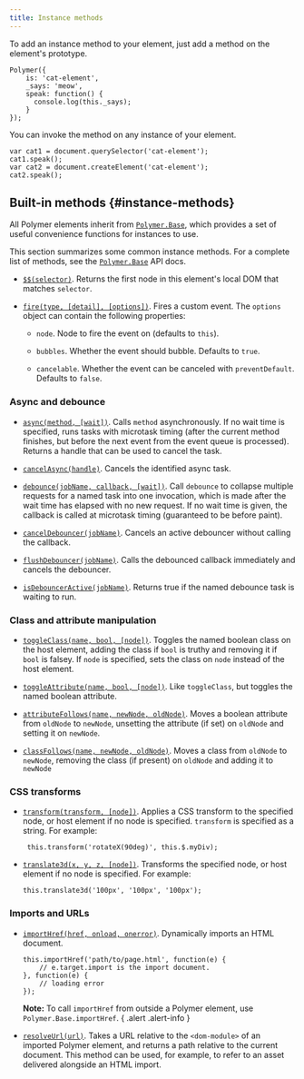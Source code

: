 ```yaml
---
title: Instance methods
---
```


<!-- toc -->

To add an instance method to your element, just add a method on the element's prototype.

```
Polymer({
    is: 'cat-element',
    _says: 'meow',
    speak: function() {
      console.log(this._says);
    }
});
```

You can invoke the method on any instance of your element.

```
var cat1 = document.querySelector('cat-element');
cat1.speak();
var cat2 = document.createElement('cat-element');
cat2.speak();
```


## Built-in methods {#instance-methods}

All Polymer elements inherit from [`Polymer.Base`](/1.0/docs/api/Polymer.Base), which
provides a set of useful convenience functions for instances to use.

This section summarizes some common instance methods. For a complete list of methods, see the [`Polymer.Base`](/1.0/docs/api/Polymer.Base) API docs.



*   [`$$(selector)`](/1.0/docs/api/Polymer.Base#method-$$). Returns the first node in this element's local DOM that matches
    `selector`.

*   [`fire(type, [detail], [options])`](/1.0/docs/api/Polymer.Base#method-fire). Fires a custom event. The `options` object can contain
      the following properties:

    -   `node`. Node to fire the event on (defaults to `this`).

    -   `bubbles`. Whether the event should bubble. Defaults to `true`.

    -   `cancelable`. Whether the event can be canceled with `preventDefault`. Defaults to `false`.

### Async and debounce

*   [`async(method, [wait])`](/1.0/docs/api/Polymer.Base#method-async). Calls `method` asynchronously. If no wait time is specified,
    runs tasks with microtask timing (after the current method finishes, but before the
    next event from the event queue is processed). Returns a handle that can be used to cancel
    the task.

*   [`cancelAsync(handle)`](/1.0/docs/api/Polymer.Base#method-cancelAsync). Cancels the identified async task.

*   [`debounce(jobName, callback, [wait])`](/1.0/docs/api/Polymer.Base#method-debounce). Call `debounce` to collapse multiple
    requests for a named task into one invocation, which is made after the wait
    time has elapsed with no new request.  If no wait time is given, the callback
    is called at microtask timing (guaranteed to be before paint).

*   [`cancelDebouncer(jobName)`](/1.0/docs/api/Polymer.Base#method-cancelDebouncer). Cancels an active debouncer without calling the callback.

*   [`flushDebouncer(jobName)`](/1.0/docs/api/Polymer.Base#method-flushDebouncer). Calls the debounced callback immediately and cancels the debouncer.

*   [`isDebouncerActive(jobName)`](/1.0/docs/api/Polymer.Base#method-isDebouncerActive). Returns true if the named debounce task is waiting to run.

### Class and attribute manipulation

*   [`toggleClass(name, bool, [node])`](/1.0/docs/api/Polymer.Base#method-toggleClass). Toggles the named boolean class on the
    host element, adding the class if `bool` is truthy and removing it if
    `bool` is falsey. If `node` is specified, sets the class on `node` instead
    of the host element.

*   [`toggleAttribute(name, bool, [node])`](/1.0/docs/api/Polymer.Base#method-toggleAttribute). Like `toggleClass`, but toggles the named boolean attribute.

*   [`attributeFollows(name, newNode, oldNode)`](/1.0/docs/api/Polymer.Base#method-attributeFollows). Moves a boolean attribute from `oldNode` to
    `newNode`, unsetting the attribute (if set) on `oldNode` and setting it on `newNode`.

*   [`classFollows(name, newNode, oldNode)`](/1.0/docs/api/Polymer.Base#method-classFollows). Moves a class from `oldNode` to
    `newNode`, removing the class (if present) on `oldNode` and adding it to `newNode`


### CSS transforms

*   [`transform(transform, [node])`](/1.0/docs/api/Polymer.Base#method-transform). Applies a CSS transform to the specified node,
    or host element if no node is specified.
    `transform` is specified as a string. For example:

         this.transform('rotateX(90deg)', this.$.myDiv);

*   [`translate3d(x, y, z, [node])`](/1.0/docs/api/Polymer.Base#method-translate3d). Transforms the specified node, or host element
    if no node is specified. For example:

        this.translate3d('100px', '100px', '100px');

### Imports and URLs

*   [`importHref(href, onload, onerror)`](/1.0/docs/api/Polymer.Base#method-importHref). Dynamically imports an HTML document.

    ```
    this.importHref('path/to/page.html', function(e) {
        // e.target.import is the import document.
    }, function(e) {
        // loading error
    });
    ```

    **Note:** To call `importHref` from outside a Polymer element, use `Polymer.Base.importHref`.
    { .alert .alert-info }

*   [`resolveUrl(url)`](/1.0/docs/api/Polymer.Base#method-resolveUrl). Takes a URL relative to the `<dom-module>` of an imported Polymer
    element, and returns a path relative to the current document. This method can be used, for example,
    to refer to an asset delivered alongside an HTML import.
